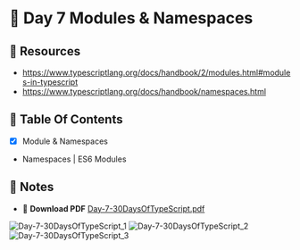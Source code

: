 # :pushpin: Day 7 Modules & Namespaces

## :open_file_folder: Resources

- https://www.typescriptlang.org/docs/handbook/2/modules.html#modules-in-typescript
- https://www.typescriptlang.org/docs/handbook/namespaces.html

## :scroll: Table Of Contents

- [x] Module & Namespaces
- Namespaces | ES6 Modules

## :pencil: Notes

- :arrow_down_small: **Download PDF** [Day-7-30DaysOfTypeScript.pdf](https://github.com/tarunsinghdev/30DaysOfTypescript/files/6608109/Day-7-30DaysOfTypeScript.pdf)

![Day-7-30DaysOfTypeScript_1](https://user-images.githubusercontent.com/25122604/121002687-37d4e900-c7aa-11eb-93e2-9c94df9bc8fc.jpg)
![Day-7-30DaysOfTypeScript_2](https://user-images.githubusercontent.com/25122604/121002695-399eac80-c7aa-11eb-9288-6ba00e2a647b.jpg)
![Day-7-30DaysOfTypeScript_3](https://user-images.githubusercontent.com/25122604/121002699-3acfd980-c7aa-11eb-9a16-b292ebe0f6cf.jpg)
